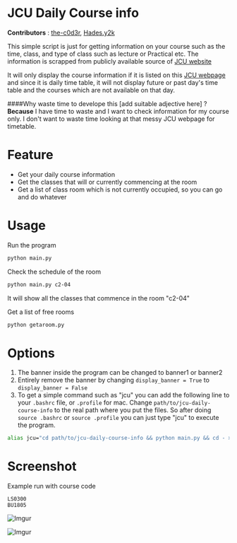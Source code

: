 # JCU Daily Course info

**Contributors** : [the-c0d3r](https://github.com/the-c0d3r), [Hades.y2k](https://github.com/Hadesy2k)

This simple script is just for getting information on your course such as the time, class, and type of class such as lecture or Practical etc. The information is scrapped from publicly available source of [JCU website](http://afm.jcu.edu.sg/JCU/InfoDisplay/DailyCourseInfoMain.aspx)

It will only display the course information if it is listed on this [JCU webpage](http://afm.jcu.edu.sg/JCU/InfoDisplay/DailyCourseInfoMain.aspx) and since it is daily time table, it will not display future or past day's time table and the courses which are not available on that day. 

####Why waste time to develope this [add suitable adjective here] ?
**Because** I have time to waste and I want to check information for my course only. I don't want to waste time looking at that messy JCU webpage for timetable.

Feature 
===

- Get your daily course information
- Get the classes that will or currently commencing at the room
- Get a list of class room which is not currently occupied, so you can go and do whatever


Usage
===

Run the program 
```sh
python main.py
```

Check the schedule of the room
```sh
python main.py c2-04
```
It will show all the classes that commence in the room "c2-04"

Get a list of free rooms
```sh
python getaroom.py
```


Options
===
1. The banner inside the program can be changed to banner1 or banner2
2. Entirely remove the banner by changing `display_banner = True` to `display_banner = False`
3. To get a simple command such as "jcu" you can add the following line to your `.bashrc` file, or `.profile` for mac. Change `path/to/jcu-daily-course-info` to the real path where you put the files. So after doing `source .bashrc` or `source .profile` you can just type "jcu" to execute the program. 

```sh
alias jcu="cd path/to/jcu-daily-course-info && python main.py && cd - > /dev/null"
```

Screenshot
=====
Example run with course code
```
LS0300
BU1805
```
![Imgur](http://i.imgur.com/ExJ70Xs.png)

![Imgur](http://i.imgur.com/6Hu2Gxa.png)
